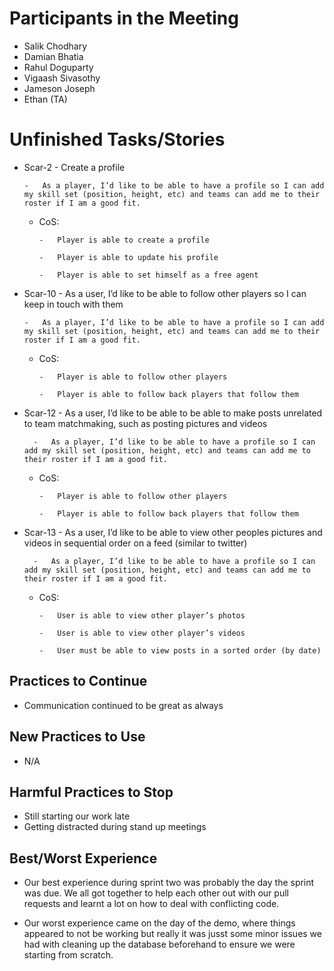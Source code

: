 # Participants in the Meeting

- Salik Chodhary
- Damian Bhatia
- Rahul Doguparty
- Vigaash Sivasothy
- Jameson Joseph
- Ethan (TA)


# Unfinished Tasks/Stories

-   Scar-2 - Create a profile
    
	    -   As a player, I’d like to be able to have a profile so I can add my skill set (position, height, etc) and teams can add me to their roster if I am a good fit.
    
	-   CoS:
    
			-   Player is able to create a profile
    
			-   Player is able to update his profile
    
			-   Player is able to set himself as a free agent

-   Scar-10 - As a user, I’d like to be able to follow other players so I can keep in touch with them
    
	    -   As a player, I’d like to be able to have a profile so I can add my skill set (position, height, etc) and teams can add me to their roster if I am a good fit.
    
	-   CoS:
    
			-   Player is able to follow other players
    
			-   Player is able to follow back players that follow them
			
- Scar-12 - As a user, I’d like to be able to be able to make posts unrelated to team matchmaking, such as posting pictures and videos
    
	    -   As a player, I’d like to be able to have a profile so I can add my skill set (position, height, etc) and teams can add me to their roster if I am a good fit.
    
	-   CoS:
    
			-   Player is able to follow other players
    
			-   Player is able to follow back players that follow them

- Scar-13 - As a user, I’d like to be able to view other peoples pictures and videos in sequential order on a feed (similar to twitter)

	    -   As a player, I’d like to be able to have a profile so I can add my skill set (position, height, etc) and teams can add me to their roster if I am a good fit.
    
	-   CoS:
    
			-   User is able to view other player’s photos
    
			-   User is able to view other player’s videos
			
			-   User must be able to view posts in a sorted order (by date)


## Practices to Continue

- Communication continued to be great as always

## New Practices to Use 
- N/A

## Harmful Practices to Stop
- Still starting our work late
- Getting distracted during stand up meetings

## Best/Worst Experience

- Our best experience during sprint two was probably the day the sprint was due. We all got together to help each other out with our pull requests and learnt a lot on how to deal with conflicting code.


- Our worst experience came on the day of the demo, where things appeared to not be working but really it was jusst some minor issues we had with cleaning up the database beforehand to ensure we were starting from scratch.
